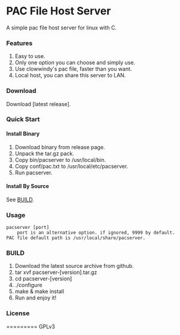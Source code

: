 PAC File Host Server
====================
A simple pac file host server for linux with C. 


### Features

1. Easy to use. 
2. Only one option you can choose and simply use.
3. Use clowwindy's pac file, faster than you want.
4. Local host, you can share this server to LAN.

### Download

Download [latest release].

### Quick Start

#### Install Binary

1. Download binary from release page.
2. Unpack the tar.gz pack.
3. Copy bin/pacserver to /usr/local/bin.
4. Copy conf/pac.txt to /usr/local/etc/pacserver.
5. Run pacserver. 

#### Install By Source

See [BUILD](#build).

### Usage

	pacserver [port]
		port is an alternative option. if ignored, 9999 by default.
	PAC file default path is /usr/local/share/pacserver.


### BUILD

1. Download the latest source archive from github.
2. tar xvf pacserver-[version].tar.gz
3. cd pacserver-[version]
4. ./configure
5. make & make install
6. Run and enjoy it!


### License
=========
GPLv3

